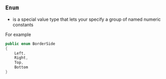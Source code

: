 `Enum`
---
- is a special value type that lets your specify a group of named numeric constants

For example
```C#
public enum BorderSide
{
    Left,
    Right,
    Top,
    Bottom
}
```